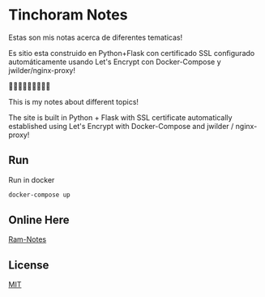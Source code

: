 # Tinchoram Notes

Estas son mis notas acerca de diferentes tematicas! 

Es sitio esta construido en Python+Flask con certificado SSL configurado automáticamente usando Let's Encrypt​ con Docker-Compose y jwilder/nginx-proxy!  

🤯🤯🤯🤯🤯🤯🤯🤯🤯

This is my notes about different topics!

The site is built in Python + Flask with SSL certificate automatically established using Let's Encrypt with Docker-Compose and jwilder / nginx-proxy!

## Run

Run in docker

```bash
docker-compose up
```

## Online Here

[Ram-Notes](https://blog.tinchoram.com/)

## License
[MIT](https://choosealicense.com/licenses/mit/)
